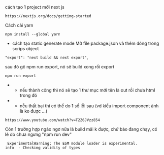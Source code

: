 cách tạo 1 project mới next js
```
https://nextjs.org/docs/getting-started
```

Cách cài yarn
```
npm install --global yarn
```

+ cách tạo static generate mode
Mở file package.json và thêm dòng trong scrips object
```
"export": "next build && next export",
```

sau đó gõ npm run export, nó sẽ build xong rồi export
```
npm run export
```

+ + nếu thành công thì nó sẽ tạo 1 thư mục mới tên là out rồi chưa html trong đó
+ + nễu thất bại thì có thể do 1 số lỗi sau (vd kiểu import component ảnh là ko được ...)
```
https://www.youtube.com/watch?v=T2Z6JVzz854
```

Còn 1 trường hợp ngáo ngơ nữa là build mãi k được, chứ báo đang chạy, có lẽ do chưa ngưng "npm run dev"
```
 ExperimentalWarning: The ESM module loader is experimental.
info  - Checking validity of types
```

